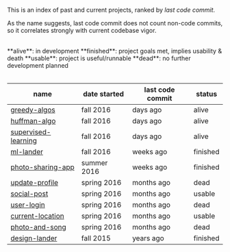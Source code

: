 This is an index of past and current projects, ranked by *last code commit*. 

As the name suggests, last code commit does not count non-code commits, so it correlates strongly with current codebase vigor.

<br>
**alive**: in development  
**finished**: project goals met, implies usability & death  
**usable**: project is useful/runnable  
**dead**: no further development planned
<br><br>

| name | date started | last code commit | status | 
| ---- | --------- | ---- | --------- | 
| [greedy-algos](https://github.com/samputnam/haskell) | fall 2016 | days ago | alive |
| [huffman-algo](https://github.com/samputnam/scala) | fall 2016 | days ago | alive |
| [supervised-learning](https://github.com/samputnam/kaggle-r) | fall 2016 | days ago | alive |
| [ml-lander](https://github.com/samputnam/vahula) | fall 2016 | weeks ago | finished |
| [photo-sharing-app](https://github.com/samputnam/wings) | summer 2016 | weeks ago | finished |
| [update-profile](https://github.com/samputnam/one) | spring 2016 | months ago| dead |
| [social-post](https://github.com/samputnam/share) | spring 2016 | months ago | usable |
| [user-login](https://github.com/samputnam/homesafe) | spring 2016 | months ago | dead |
| [current-location](https://github.com/dartmouth-entrepreneurial-network/ware) | spring 2016 | months ago | usable |
| [photo-and-song](https://github.com/dartmouth-entrepreneurial-network/generic) | spring 2016 | months ago | dead |
| [design-lander](https://github.com/samputnam/putnamholson) | fall 2015 | years ago | finished |


